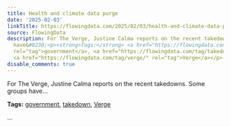 ```yaml
---
title: Health and climate data purge
date: '2025-02-03'
linkTitle: https://flowingdata.com/2025/02/03/health-and-climate-data-purge/
source: FlowingData
description: For The Verge, Justine Calma reports on the recent takedowns. Some groups
  have&#8230;<p><strong>Tags:</strong> <a href="https://flowingdata.com/tag/government/"
  rel="tag">government</a>, <a href="https://flowingdata.com/tag/takedown/" rel="tag">takedown</a>,
  <a href="https://flowingdata.com/tag/verge/" rel="tag">Verge</a></p> ...
disable_comments: true
---
```

For The Verge, Justine Calma reports on the recent takedowns. Some groups have&#8230;<p><strong>Tags:</strong> <a href="https://flowingdata.com/tag/government/" rel="tag">government</a>, <a href="https://flowingdata.com/tag/takedown/" rel="tag">takedown</a>, <a href="https://flowingdata.com/tag/verge/" rel="tag">Verge</a></p> ...